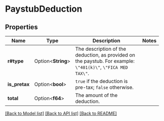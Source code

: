 # PaystubDeduction

## Properties

Name | Type | Description | Notes
------------ | ------------- | ------------- | -------------
**r#type** | Option<**String**> | The description of the deduction, as provided on the paystub. For example: `\"401(k)\"`, `\"FICA MED TAX\"`. | 
**is_pretax** | Option<**bool**> | `true` if the deduction is pre-tax; `false` otherwise. | 
**total** | Option<**f64**> | The amount of the deduction. | 

[[Back to Model list]](../README.md#documentation-for-models) [[Back to API list]](../README.md#documentation-for-api-endpoints) [[Back to README]](../README.md)


